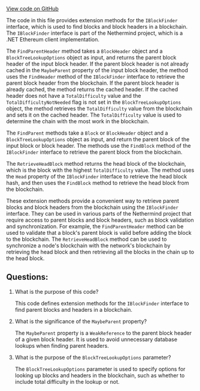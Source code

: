 [View code on GitHub](https://github.com/NethermindEth/nethermind/src/Nethermind/Nethermind.Blockchain/Find/IBlockFinderExtensions.cs)

The code in this file provides extension methods for the `IBlockFinder` interface, which is used to find blocks and block headers in a blockchain. The `IBlockFinder` interface is part of the Nethermind project, which is a .NET Ethereum client implementation.

The `FindParentHeader` method takes a `BlockHeader` object and a `BlockTreeLookupOptions` object as input, and returns the parent block header of the input block header. If the parent block header is not already cached in the `MaybeParent` property of the input block header, the method uses the `FindHeader` method of the `IBlockFinder` interface to retrieve the parent block header from the blockchain. If the parent block header is already cached, the method returns the cached header. If the cached header does not have a `TotalDifficulty` value and the `TotalDifficultyNotNeeded` flag is not set in the `BlockTreeLookupOptions` object, the method retrieves the `TotalDifficulty` value from the blockchain and sets it on the cached header. The `TotalDifficulty` value is used to determine the chain with the most work in the blockchain.

The `FindParent` methods take a `Block` or `BlockHeader` object and a `BlockTreeLookupOptions` object as input, and return the parent block of the input block or block header. The methods use the `FindBlock` method of the `IBlockFinder` interface to retrieve the parent block from the blockchain.

The `RetrieveHeadBlock` method returns the head block of the blockchain, which is the block with the highest `TotalDifficulty` value. The method uses the `Head` property of the `IBlockFinder` interface to retrieve the head block hash, and then uses the `FindBlock` method to retrieve the head block from the blockchain.

These extension methods provide a convenient way to retrieve parent blocks and block headers from the blockchain using the `IBlockFinder` interface. They can be used in various parts of the Nethermind project that require access to parent blocks and block headers, such as block validation and synchronization. For example, the `FindParentHeader` method can be used to validate that a block's parent block is valid before adding the block to the blockchain. The `RetrieveHeadBlock` method can be used to synchronize a node's blockchain with the network's blockchain by retrieving the head block and then retrieving all the blocks in the chain up to the head block.
## Questions: 
 1. What is the purpose of this code?
    
    This code defines extension methods for the `IBlockFinder` interface to find parent blocks and headers in a blockchain.

2. What is the significance of the `MaybeParent` property?
    
    The `MaybeParent` property is a `WeakReference` to the parent block header of a given block header. It is used to avoid unnecessary database lookups when finding parent headers.

3. What is the purpose of the `BlockTreeLookupOptions` parameter?
    
    The `BlockTreeLookupOptions` parameter is used to specify options for looking up blocks and headers in the blockchain, such as whether to include total difficulty in the lookup or not.